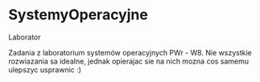 # SystemyOperacyjne
Laborator

Zadania z laboratorium systemów operacyjnych PWr - W8.
Nie wszystkie rozwiazania sa idealne, jednak opierajac sie na nich mozna cos samemu ulepszyc usprawnic :)
